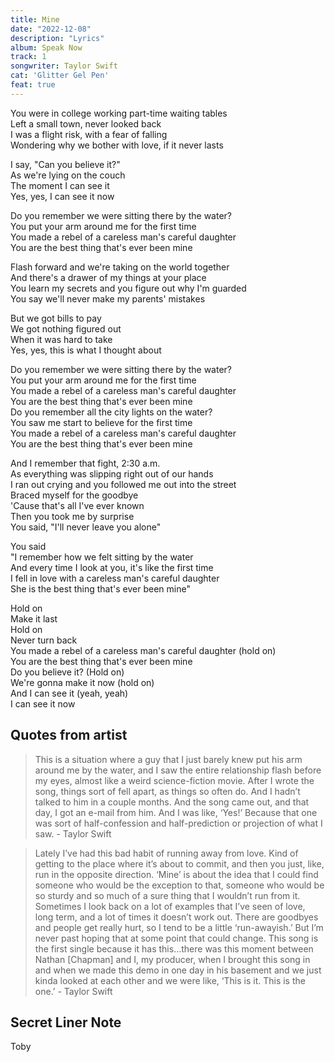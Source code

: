 ```yaml
---
title: Mine
date: "2022-12-08"
description: "Lyrics"
album: Speak Now
track: 1
songwriter: Taylor Swift
cat: 'Glitter Gel Pen'
feat: true
---
```

<p className="verse-one">
You were in college working part-time waiting tables <br />
Left a small town, never looked back <br />
I was a flight risk, with a fear of falling <br />
Wondering why we bother with love, if it never lasts <br />
</p>
<p className="pre-chorus">
I say, "Can you believe it?" <br />
As we're lying on the couch <br />
The moment I can see it <br />
Yes, yes, I can see it now <br />
</p>
<p className="chorus">
Do you remember we were sitting there by the water? <br />
You put your arm around me for the first time <br />
You made a rebel of a careless man's careful daughter <br />
You are the best thing that's ever been mine <br />
</p>
<p className="verse-two">
Flash forward and we're taking on the world together <br />
And there's a drawer of my things at your place <br />
You learn my secrets and you figure out why I'm guarded <br />
You say we'll never make my parents' mistakes <br />
</p>
<p className="pre-chorus">
But we got bills to pay <br />
We got nothing figured out <br />
When it was hard to take <br />
Yes, yes, this is what I thought about <br />
</p>
<p className="chorus">
Do you remember we were sitting there by the water? <br />
You put your arm around me for the first time <br />
You made a rebel of a careless man's careful daughter <br />
You are the best thing that's ever been mine <br />
Do you remember all the city lights on the water? <br />
You saw me start to believe for the first time <br />
You made a rebel of a careless man's careful daughter <br />
You are the best thing that's ever been mine <br />
</p>
<p className="bridge">
And I remember that fight, 2:30 a.m. <br />
As everything was slipping right out of our hands <br />
I ran out crying and you followed me out into the street <br />
Braced myself for the goodbye <br />
'Cause that's all I've ever known <br />
Then you took me by surprise <br />
You said, "I'll never leave you alone" <br />
</p>
<p className="chorus">
You said <br />
"I remember how we felt sitting by the water <br />
And every time I look at you, it's like the first time <br />
I fell in love with a careless man's careful daughter <br />
She is the best thing that's ever been mine" <br />
</p>
<p className="post-chorus">
Hold on <br />
Make it last <br />
Hold on <br />
Never turn back <br />
You made a rebel of a careless man's careful daughter (hold on) <br />
You are the best thing that's ever been mine <br />
Do you believe it? (Hold on) <br />
We're gonna make it now (hold on) <br />
And I can see it (yeah, yeah) <br />
I can see it now <br />
</p>

## Quotes from artist
<blockquote>
This is a situation where a guy that I just barely knew put his arm around me by the water, and I saw the entire relationship flash before my eyes, almost like a weird science-fiction movie. After I wrote the song, things sort of fell apart, as things so often do. And I hadn’t talked to him in a couple months. And the song came out, and that day, I got an e-mail from him. And I was like, ‘Yes!’ Because that one was sort of half-confession and half-prediction or projection of what I saw. - Taylor Swift
</blockquote>

<blockquote>
Lately I’ve had this bad habit of running away from love. Kind of getting to the place where it’s about to commit, and then you just, like, run in the opposite direction. ‘Mine’ is about the idea that I could find someone who would be the exception to that, someone who would be so sturdy and so much of a sure thing that I wouldn’t run from it. Sometimes I look back on a lot of examples that I’ve seen of love, long term, and a lot of times it doesn’t work out. There are goodbyes and people get really hurt, so I tend to be a little ‘run-awayish.’ But I’m never past hoping that at some point that could change. This song is the first single because it has this…there was this moment between Nathan [Chapman] and I, my producer, when I brought this song in and when we made this demo in one day in his basement and we just kinda looked at each other and we were like, ‘This is it. This is the one.’ - Taylor Swift
</blockquote>





## Secret Liner Note
Toby